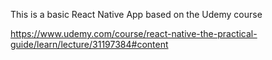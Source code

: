 This is a basic React Native App based on the Udemy course 

https://www.udemy.com/course/react-native-the-practical-guide/learn/lecture/31197384#content
